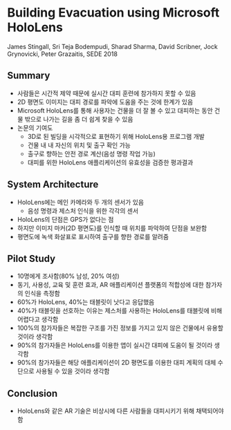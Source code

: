 # Building Evacuation using Microsoft HoloLens
James Stingall, Sri Teja Bodempudi, Sharad Sharma, David Scribner, Jock Grynovicki, Peter Grazaitis, SEDE 2018

## Summary
- 사람들은 시간적 제약 때문에 실시간 대피 훈련에 참가하지 못할 수 있음
- 2D 평면도 이미지는 대피 경로를 파악에 도움을 주는 것에 한계가 있음
- Microsoft HoloLens를 통해 사용자는 건물을 더 잘 볼 수 있고 대피하는 동안 건물 밖으로 나가는 길을 좀 더 쉽게 찾을 수 있음
- 논문의 기여도
    - 3D로 된 빌딩을 시각적으로 표현하기 위해 HoloLens용 프로그램 개발
    - 건물 내 내 자신의 위치 및 출구 확인 가능
    - 출구로 향하는 안전 경로 계산(음성 명령 작업 가능)
    - 대피를 위한 HoloLens 애플리케이션의 유효성을 검증한 평과결과

## System Architecture
- HoloLens에는 메인 카메라와 두 개의 센서가 있음
    - 음성 명령과 제스처 인식을 위한 각각의 센서
- HoloLens의 단점은 GPS가 없다는 점
- 하지만 이미지 마커(2D 평면도)를 인식할 때 위치를 파악하여 단점을 보완함
- 평면도에 녹색 화살표로 표시하여 출구를 향한 경로를 알려줌

## Pilot Study
- 10명에게 조사함(80% 남성, 20% 여성)
- 동기, 사용성, 교육 및 훈련 효과, AR 애플리케이션 플랫폼의 적합성에 대한 참가자의 인식을 측정함
- 60%가 HoloLens, 40%는 태블릿이 낫다고 응답했음
- 40%가 태블릿을 선호하는 이유는 제스처를 사용하는 HoloLens를 태블릿에 비해 어렵다고 생각함
- 100%의 참가자들은 복잡한 구조를 가진 정보를 가지고 있지 않은 건물에서 유용할 것이라 생각함
- 90%의 참가자들은 HoloLens를 이용한 앱이 실시간 대피에 도움이 될 것이라 생각함
- 90%의 참가자들은 해당 애플리케이션이 2D 평면도를 이용한 대피 계획의 대체 수단으로 사용될 수 있을 것이라 생각함

## Conclusion
- HoloLens와 같은 AR 기술은 비상시에 다른 사람들을 대피시키기 위해 채택되어야함
